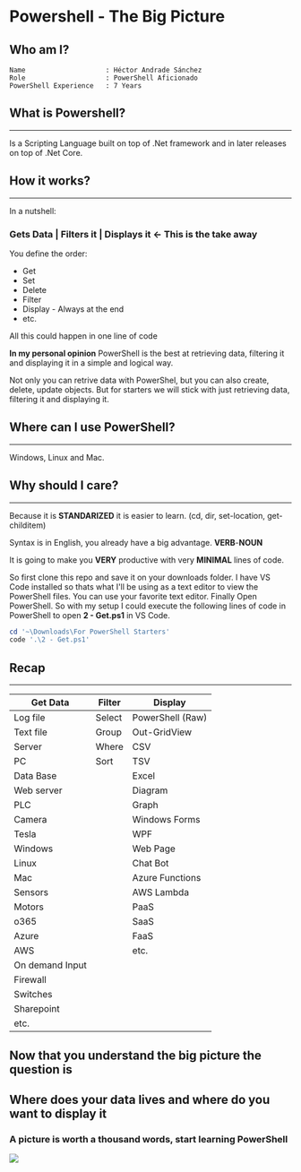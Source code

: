 # Powershell - The Big Picture

## Who am I?

```
Name                    : Héctor Andrade Sánchez
Role                    : PowerShell Aficionado
PowerShell Experience   : 7 Years
```

## What is Powershell?
---

Is a Scripting Language built on top of .Net framework and in later releases on top of .Net Core.

## How it works?
---

In a nutshell:

### Gets Data | Filters it | Displays it <- This is the take away

You define the order:
* Get
* Set
* Delete
* Filter
* Display - Always at the end
* etc.

All this could happen in one line of code

**In my personal opinion** PowerShell is the best at retrieving data, filtering it and displaying it in a simple and logical way.

Not only you can retrive data with PowerShel, but you can also create, delete, update objects. But for starters we will stick with just retrieving data, filtering it and displaying it.

## Where can I use PowerShell?
---

Windows, Linux and Mac.

## Why should I care?
---

Because it is **STANDARIZED** it is easier to learn. (cd, dir, set-location, get-childitem)

Syntax is in English, you already have a big advantage. **VERB**-**NOUN**

It is going to make you **VERY** productive with very **MINIMAL** lines of code.

So first clone this repo and save it on your downloads folder. I have VS Code installed so thats what I'll be using as a text editor to view the PowerShell files. You can use your favorite text editor. Finally Open PowerShell. So with my setup I could execute the following lines of code in PowerShell to open **2 - Get.ps1** in VS Code.

```powershell
cd '~\Downloads\For PowerShell Starters'
code '.\2 - Get.ps1'
```

## Recap
---

 Get Data | Filter | Display
 --- | --- | ---
Log file | Select | PowerShell (Raw)
Text file | Group | Out-GridView
Server | Where | CSV
PC | Sort | TSV
Data Base | | Excel
Web server | | Diagram
PLC | | Graph
Camera | | Windows Forms
Tesla | | WPF
Windows | | Web Page
Linux | | Chat Bot
Mac | | Azure Functions
Sensors | | AWS Lambda
Motors | | PaaS
o365 | | SaaS
Azure | | FaaS
AWS | | etc.
On demand Input | |
Firewall | |
Switches | |
Sharepoint | |
etc. | |


## Now that you understand the big picture the question is
## Where does your data lives and where do you want to display it

### A picture is worth a thousand words, start learning PowerShell

![](https://i1.wp.com/rhizome.coop/wp-content/uploads/2018/03/Challenges-facing-transformation-too-busy-wheel.png?w=863)
